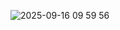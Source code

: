![2025-09-16 09 59 56](https://github.com/user-attachments/assets/6b64e02e-555e-4850-9b12-5c09ef1443ae)

